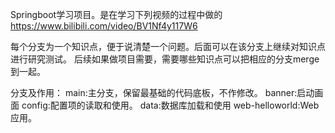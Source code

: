 Springboot学习项目。是在学习下列视频的过程中做的
https://www.bilibili.com/video/BV1Nf4y117W6

每个分支为一个知识点，便于说清楚一个问题。后面可以在该分支上继续对知识点进行研究测试。
后续如果做项目需要，需要哪些知识点可以把相应的分支merge到一起。


分支及作用：
main:主分支，保留最基础的代码底板，不作修改。
banner:启动画面
config:配置项的读取和使用。
data:数据库加载和使用
web-helloworld:Web应用。